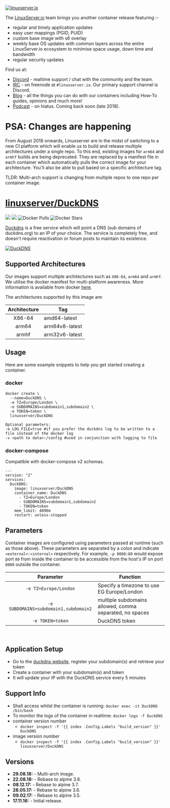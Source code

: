 [![linuxserver.io](https://raw.githubusercontent.com/linuxserver/docker-templates/master/linuxserver.io/img/linuxserver_medium.png)](https://linuxserver.io)

The [LinuxServer.io](https://linuxserver.io) team brings you another container release featuring :-

 * regular and timely application updates
 * easy user mappings (PGID, PUID)
 * custom base image with s6 overlay
 * weekly base OS updates with common layers across the entire LinuxServer.io ecosystem to minimise space usage, down time and bandwidth
 * regular security updates

Find us at:
* [Discord](https://discord.gg/YWrKVTn) - realtime support / chat with the community and the team.
* [IRC](https://irc.linuxserver.io) - on freenode at `#linuxserver.io`. Our primary support channel is Discord.
* [Blog](https://blog.linuxserver.io) - all the things you can do with our containers including How-To guides, opinions and much more!
* [Podcast](https://podcast.linuxserver.io) - on hiatus. Coming back soon (late 2018).

# PSA: Changes are happening

From August 2018 onwards, Linuxserver are in the midst of switching to a new CI platform which will enable us to build and release multiple architectures under a single repo. To this end, existing images for `arm64` and `armhf` builds are being deprecated. They are replaced by a manifest file in each container which automatically pulls the correct image for your architecture. You'll also be able to pull based on a specific architecture tag.

TLDR: Multi-arch support is changing from multiple repos to one repo per container image.

# [linuxserver/DuckDNS](https://github.com/linuxserver/docker-DuckDNS)
[![](https://images.microbadger.com/badges/version/linuxserver/DuckDNS.svg)](https://microbadger.com/images/linuxserver/DuckDNS "Get your own version badge on microbadger.com")
[![](https://images.microbadger.com/badges/image/linuxserver/DuckDNS.svg)](https://microbadger.com/images/linuxserver/DuckDNS "Get your own version badge on microbadger.com")
![Docker Pulls](https://img.shields.io/docker/pulls/linuxserver/DuckDNS.svg)
![Docker Stars](https://img.shields.io/docker/stars/linuxserver/DuckDNS.svg)

[Duckdns](https://duckdns.org/) is a free service which will point a DNS (sub domains of duckdns.org) to an IP of your choice. The service is completely free, and doesn't require reactivation or forum posts to maintain its existence.

[![DuckDNS](https://raw.githubusercontent.com/linuxserver/docker-templates/master/linuxserver.io/img/duckdns.png)](https://duckdns.org/)

## Supported Architectures

Our images support multiple architectures such as `X86-64`, `arm64` and `armhf`. We utilise the docker manifest for multi-platform awareness. More information is available from docker [here](https://github.com/docker/distribution/blob/master/docs/spec/manifest-v2-2.md#manifest-list). 

The architectures supported by this image are:

| Architecture | Tag |
| :----: | --- |
| X86-64 | amd64-latest |
| arm64 | arm64v8-latest |
| armhf | arm32v6-latest |

## Usage

Here are some example snippets to help you get started creating a container.

### docker

```
docker create \
  --name=DuckDNS \
  -e TZ=Europe/London \
  -e SUBDOMAINS=subdomain1,subdomain2 \
  -e TOKEN=token \
  linuxserver/DuckDNS
```

```
Optional parameters:
-e LOG_FILE=true #if you prefer the duckdns log to be written to a file instead of the docker log
-v <path to data>:/config #used in conjunction with logging to file
```

### docker-compose

Compatible with docker-compose v2 schemas.

```
---
version: "2"
services:
  DuckDNS:
    image: linuxserver/DuckDNS
    container_name: DuckDNS
      - TZ=Europe/London
      - SUBDOMAINS=subdomain1,subdomain2
      - TOKEN=token
    mem_limit: 4096m
    restart: unless-stopped
```

## Parameters

Container images are configured using parameters passed at runtime (such as those above). These parameters are separated by a colon and indicate `<external>:<internal>` respectively. For example, `-p 8080:80` would expose port `80` from inside the container to be accessible from the host's IP on port `8080` outside the container.

| Parameter | Function |
| :----: | --- |
| `-e TZ=Europe/London` | Specify a timezone to use EG Europe/London |
| `-e SUBDOMAINS=subdomain1,subdomain2` | multiple subdomains allowed, comma separated, no spaces |
| `-e TOKEN=token` | DuckDNS token |


&nbsp;
## Application Setup

- Go to the [duckdns website](https://duckdns.org/), register your subdomain(s) and retrieve your token
- Create a container with your subdomain(s) and token
- It will update your IP with the DuckDNS service every 5 minutes



## Support Info

* Shell access whilst the container is running: `docker exec -it DuckDNS /bin/bash`
* To monitor the logs of the container in realtime: `docker logs -f DuckDNS`
* container version number 
  * `docker inspect -f '{{ index .Config.Labels "build_version" }}' DuckDNS`
* image version number
  * `docker inspect -f '{{ index .Config.Labels "build_version" }}' linuxserver/DuckDNS`

## Versions

* **29.08.18:** - Multi-arch image.
* **22.08.18:** - Rebase to alpine 3.8.
* **08.12.17:** - Rebase to alpine 3.7.
* **28.05.17:** - Rebase to alpine 3.6.
* **09.02.17:** - Rebase to alpine 3.5.
* **17.11.16:** - Initial release.
